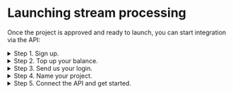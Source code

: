 # Launching stream processing

Once the project is approved and ready to launch, you can start integration via the API:

<details><summary>Step 1. Sign up.</summary>


1. Go to the [sign-up page](https://passport.yandex.com/auth?origin=toloka_requesters&retpath=https://toloka.yandex.com/signup/requester) and create an account:

<details><summary>Using your Google account</summary>


1. In the registration window, click **Google**.

  <img src={require('./assets/login_google1.png').default} alt="Select Google" width="127"/>

2. Select a username and confirm account creation.

  <img src={require('./assets/login_google2.png').default} alt="Confirm account creation in Toloka" width="126"/>

</details>

<details><summary>Using your email</summary>

1. In the registration window, enter your email and click **Log in**.

  <img src={require('./assets/login_email1.png').default} alt="Enter email address" width="124"/>

2. You'll receive a confirmation code in your email. Enter it in the window that opens.

  <img src={require('./assets/login_email2.png').default} alt="Enter confirmation code" width="126"/>

</details>

3. Complete registration by filling out your personal information.

  <img src={require('./assets/info-about-yourself.png').default} alt="Fill out personal information" width="417"/>

</details>

<details><summary>Step 2. Top up your balance.</summary>

1. Top up your balance.

   1. Go to the **Profile** tab.

      <img src={require('./assets/profile.png').default} alt="Go to your profile" width="630"/>

   2. For a quick start, use our promo code:

   3. Click **Enter promo code**.

      <img src={require('./assets/enter-promo-code.png').default} alt="Click to enter promo code" width="307"/>

   4. Enter `TOLOKAKIT1`. Once it's activated, your balance will be topped up.

      <img src={require('./assets/promocode.png').default} alt="Enter and activate the promo code" width="206"/>

   :::info

   To continue using the service, you'll need to link your account to a billing system. To learn more about linking your account, check [this page](https://toloka.ai/docs/guide/concepts/budget.html).

   :::

</details>

<details><summary>Step 3. Send us your login.</summary>

   Send your consultant the login that you registered with, and we'll link your ready-to-go solution to it. You can find your login in your [profile](https://toloka.yandex.com/requester/profile).

</details>

<details><summary>Step 4. Name your project.</summary>

  1. We'll send you a link in response to your login information – follow it.

  2. Create a project:

      1. In the **Project setup** section, enter the name of your app and click **Go to instructions setup**.

         <img src={require('./assets/project-name.png').default} alt="Enter name" width="631"/>

      2. You don't need to enter anything in the **Instructions setup** section. Go straight to the next section by clicking **Go to Final check**.

            <img src={require('./assets/go-final-check.png').default} alt="Go to final check" width="630"/>

      3. In the **Final check** section, click **Create project**.

         <img src={require('./assets/final-check.png').default} alt="Create a project" width="633"/>

  3. You'll see your project data appear on the screen. Copy the project ID and send it to your consultant.

        <img src={require('./assets/project-id.png').default} alt="Copy project ID" width="629"/>

  4. Wait for the project to activate. You can see the status info on the page you copied the ID from.

     <img src={require('./assets/project-activated.png').default} alt="Project activated" width="634"/>

</details>

<details><summary>Step 5. Connect the API and get started.</summary>

   1. Get an authorization token: on the **Integrations** tab in your [profile](https://toloka.yandex.com/requester/profile/integration), click **Get OAuth token**.

      <img src={require('./assets/get-oauth-token.png').default} alt="Get a token" width="626"/>

   2. You are now ready to exchange data via the API — send your project data and receive moderation results:

      - Use stream data processing (not batch processing). To learn more, see [Help](https://toloka.ai/docs/toloka-apps/api/concepts/streaming-items.html).

      - You'll need the project ID that you got in the previous step. In Help, the project ID corresponds to the `{app_project_id}` variable.

      :::info

      To learn more about the API, check the following pages:
      - [Getting project information](https://toloka.ai/docs/toloka-apps/api/ref/app-project/app-projects_app_project_id_get.html)
      - [Getting labeling item information](https://toloka.ai/docs/toloka-apps/api/ref/item/app-projects_app_project_id_items_item_id_get.html)
      - [Getting a list of all project items](https://toloka.ai/docs/toloka-apps/api/ref/item/app-projects_app_project_id_items_get.html)

      :::

</details>

